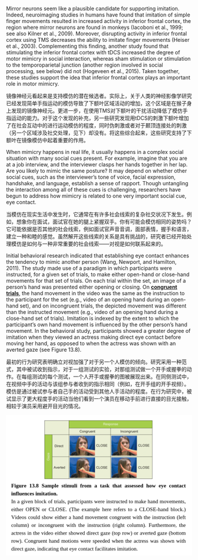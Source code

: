 Mirror neurons seem like a plausible candidate for supporting imitation. Indeed, neuroimaging studies in humans have found that imitation of simple finger movements resulted in increased activity in inferior frontal cortex, the region where mirror neurons are found in monkeys (Iacoboni et al., 1999; see also Kilner et al., 2009). Moreover, disrupting activity in inferior frontal cortex using TMS decreases the ability to imitate finger movements (Heiser et al., 2003). Complementing this finding, another study found that stimulating the inferior frontal cortex with tDCS increased the degree of motor mimicry in social interaction, whereas sham stimulation or stimulation to the temporoparietal junction (another region involved in social processing, see below) did not (Hogeveen et al., 2015). Taken together, these studies support the idea that inferior frontal cortex plays an important role in motor mimicry.

镜像神经元看起来是支持模仿的潜在候选者。实际上，关于人类的神经影像学研究已经发现简单手指运动的模仿导致了下额叶区域活动的增加，这个区域是在猴子身上发现的镜像神经元。更进一步，在使用TMS对下额叶的干扰活动降低了模仿手指运动的能力。对于这个发现的补充，另一些研究发现用tDCS的刺激下额叶增加了在社会互动中的进行运动模仿的程度，同时伪刺激或者对于颞顶连接处的刺激（另一个区域涉及社交处理，见下）却没有。将这些综合起来，这些研究支持了下额叶在镜像模仿中起着重要的作用。

When mimicry happens in real life, it usually happens in a complex social situation with many social cues present. For example, imagine that you are at a job interview, and the interviewer clasps her hands together in her lap. Are you likely to mimic the same posture? It may depend on whether other social cues, such as the interviewer’s tone of voice, facial expression, handshake, and language, establish a sense of rapport. Though untangling the interaction among all of these cues is challenging, researchers have begun to address how mimicry is related to one very important social cue, eye contact.

当模仿在现实生活中发生时，它通常在有许多社会线索的复杂社交状况下发生。例如，想象你在面试，面试官在她的腿上紧握双手。你有可能会模仿相同的姿势吗？它可能依据是否其他的社会线索，例如面试官声音音调，面部表情，握手和语言，建立一种和睦的感觉。虽然解开这些线索的关系是具有挑战的，研究者已经开始处理模仿是如何与一种非常重要的社会线索——对视是如何联系起来的。

Initial behavioral research indicated that establishing eye contact enhances the tendency to mimic another person (Wang, Newport, and Hamilton, 2011). The study made use of a paradigm in which participants were instructed, for a given set of trials, to make either open-hand or close-hand movements for that set of trials. On each trial within the set, an image of a person’s hand was presented either opening or closing. On [**congruent trials**](https://www.researchgate.net/figure/The-three-trial-types-congruent-neutral-and-incongruent-in-the-Simon-task_fig2_288480722), the hand movement in the video was the same as the instruction to the participant for the set (e.g., video of an opening hand during an open-hand set), and on incongruent trials, the depicted movement was different than the instructed movement (e.g., video of an opening hand during a close-hand set of trials). Imitation is indexed by the extent to which the participant’s own hand movement is influenced by the other person’s hand movement. In the behavioral study, participants showed a greater degree of imitation when they viewed an actress making direct eye contact before moving her hand, as opposed to when the actress was shown with an averted gaze (see Figure 13.8).

最初的行为研究表明确立对视加强了对于另一个人模仿的倾向。研究采用一种范式，其中被试收到指示，对于一组测试的实验，对那组测试做一个开手或握拳的动作。在每组测试的每个测试，一个人开手或握拳的图被展现出来。在同侧测试中，在视频中手的活动与该组参与者收到的指示相同（例如，在开手组的开手视频）。模仿是通过被试参与者自己手的活动受到其他人手活动的程度。在行为研究中，被试显示了更大程度手的活动当他们看到一个演员在移动手前进行直接的目光接触，相较于演员采用避开目光的情况。

<img src='f1.png'/>
